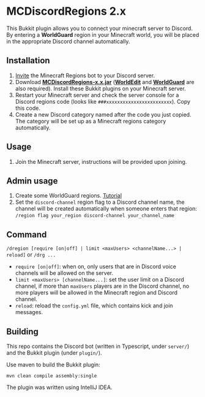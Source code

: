 # MCDiscordRegions 2.x

This Bukkit plugin allows you to connect your minecraft server to Discord. By entering a **WorldGuard** region in your Minecraft world, you will be placed in the appropriate Discord channel automatically.

## Installation

1. [Invite](https://codestix.nl/) the Minecraft Regions bot to your Discord server.
2. Download [**MCDiscordRegions-x.x.jar**](https://github.com/CodeStix/MCDiscordRegions/releases/latest) ([**WorldEdit**](https://dev.bukkit.org/projects/worldedit) and [**WorldGuard**](https://dev.bukkit.org/projects/worldguard) are also required). Install these Bukkit plugins on your Minecraft server.
3. Restart your Minecraft server and check the server console for a Discord regions code (looks like `###xxxxxxxxxxxxxxxxxxxxxxxx`). Copy this code.
4. Create a new Discord category named after the code you just copied. The category will be set up as a Minecraft regions category automatically.

## Usage

1. Join the Minecraft server, instructions will be provided upon joining.

## Admin usage

1. Create some WorldGuard regions. [Tutorial](https://worldguard.enginehub.org/en/latest/regions/quick-start/)
2. Set the `discord-channel` region flag to a Discord channel name, the channel will be created automatically when someone enters that region: `/region flag your_region discord-channel your_channel_name`

## Command

`/dregion [require [on|off] | limit <maxUsers> <channelName...> | reload]`
or `/drg ...`

-   `require [on|off]`: when on, only users that are in Discord voice channels will be allowed on the server.
-   `limit <maxUsers> [channelName...]`: set the user limit on a Discord channel, if more than `maxUsers` players are in the Discord channel, no more players will be allowed in the Minecraft region and Discord channel.
-   `reload`: reload the `config.yml` file, which contains kick and join messages.

## Building

This repo contains the Discord bot (written in Typescript, under `server/`) and the Bukkit plugin (under `plugin/`).

Use maven to build the Bukkit plugin:

```
mvn clean compile assembly:single
```

The plugin was written using IntelliJ IDEA.
